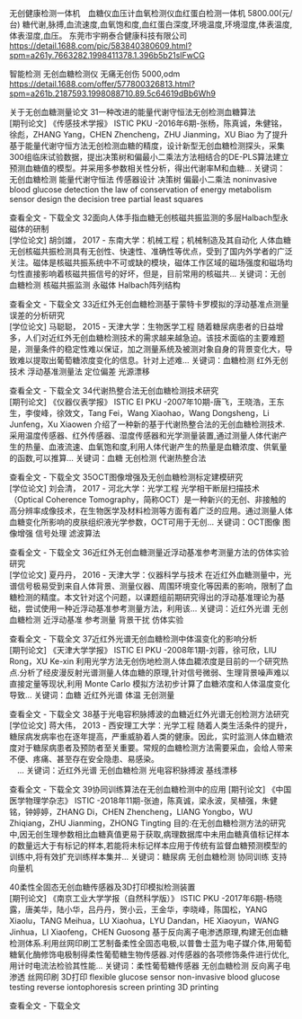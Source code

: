 无创健康检测一体机　血糖仪血压计血氧检测仪血红蛋白检测一体机 5800.00(元/台)
糖代谢,脉搏,血流速度,血氧饱和度,血红蛋白深度,环境温度,环境湿度,体表温度,体表湿度,血压。
东莞市宇朔泰合健康科技有限公司
https://detail.1688.com/pic/583840380609.html?spm=a261y.7663282.1998411378.1.396b5b21sIFwCG

智能检测 无创血糖检测仪 无痛无创伤 5000,odm
https://detail.1688.com/offer/577800326813.html?spm=a261b.2187593.1998088710.89.5c64619dBb6Wh9


关于无创血糖测量论文
31一种改进的能量代谢守恒法无创检测血糖算法  
[期刊论文] 《传感技术学报》 ISTIC PKU -2016年6期-张杨，陈真诚，朱健铭，徐彪，ZHANG Yang，CHEN Zhencheng，ZHU Jianming，XU Biao
为了提升基于能量代谢守恒方法无创检测血糖的精度，设计新型无创血糖检测探头，采集300组临床试验数据，提出决策树和偏最小二乘法方法相结合的DE-PLS算法建立预测血糖值的模型。并采用多参数相关性分析，得出代谢率M和血糖...
关键词：无创血糖检测 能量代谢守恒法 传感器设计 决策树 偏最小二乘法 noninvasive blood glucose detection the law of conservation of energy metabolism sensor design the decision tree partial least squares

查看全文  -   下载全文
32面向人体手指血糖无创核磁共振监测的多层Halbach型永磁体的研制    
[学位论文]  胡剑雄， 2017 - 东南大学：机械工程；机械制造及其自动化
人体血糖无创核磁共振检测具有无创性、快速性、准确性等优点，受到了国内外学者的广泛关注。磁体是核磁共振系统中不可或缺的模块，磁体工作区域的磁场强度和磁场均匀性直接影响着核磁共振信号的好坏，但是，目前常用的核磁共...
关键词：无创血糖检测 核磁共振监测 永磁体 Halbach阵列结构

查看全文  -   下载全文
33近红外无创血糖检测基于蒙特卡罗模拟的浮动基准点测量误差的分析研究    
[学位论文]  马聪聪， 2015 - 天津大学：生物医学工程
随着糖尿病患者的日益增多，人们对近红外无创血糖检测技术的需求越来越急迫。该技术面临的主要难题是，测量条件的稳定性难以保证，加之测量系统及被测对象自身的背景变化大，导致难以提取出葡萄糖浓度变化的信息。针对上述难...
关键词：血糖检测 红外无创技术 浮动基准测量法 定位偏差 光源漂移

查看全文  -   下载全文
34代谢热整合法无创血糖检测技术研究  
[期刊论文] 《仪器仪表学报》 ISTIC EI PKU -2007年10期-唐飞，王晓浩，王东生，李俊峰，徐效文，Tang Fei，Wang Xiaohao，Wang Dongsheng，Li Junfeng，Xu Xiaowen
介绍了一种新的基于代谢热整合法的无创血糖检测技术.采用温度传感器、红外传感器、湿度传感器和光学测量装置,通过测量人体代谢产生的热量、血液流速、血氧饱和度,利用人体代谢产生的热量是血糖浓度、供氧量的函数,可以推算...
关键词：血糖 无创检测 代谢热整合法

查看全文  -   下载全文
35OCT图像增强及无创血糖检测标定建模研究    
[学位论文]  刘会清， 2017 - 河北大学：光学工程
光学相干断层扫描技术（Optical Coherence Tomography，简称OCT）是一种新兴的无创、非接触的高分辨率成像技术，在生物医学及材料检测等方面有着广泛的应用。通过测量人体血糖变化所影响的皮肤组织液光学参数，OCT可用于无创...
关键词：OCT图像 图像增强 信号处理 滤波算法

查看全文  -   下载全文
36近红外无创血糖测量近浮动基准参考测量方法的仿体实验研究    
[学位论文]  夏丹丹， 2016 - 天津大学：仪器科学与技术
在近红外血糖测量中，光谱信号极易受到来自人体背景、测量仪器、周围环境变化等因素的影响，限制了血糖检测的精度。本文针对这个问题，以课题组前期研究得出的浮动基准理论为基础，尝试使用一种近浮动基准参考测量方法，利用该...
关键词：近红外光谱 无创血糖检测 近浮动基准 参考测量 背景干扰 仿体实验

查看全文  -   下载全文
37近红外光谱无创血糖检测中体温变化的影响分析  
[期刊论文] 《天津大学学报》 ISTIC EI PKU -2008年1期-刘蓉，徐可欣，LIU Rong，XU Ke-xin
利用光学方法无创伤地检测人体血耱浓度是目前的一个研究热点.分析了经皮漫反射光谱测量人体血糖的原理,针对信号微弱、生理背景噪声难以直接定量等现状,利用 Monte Carlo 模拟方法初步计算了血糖浓度和人体温度变化导致...
关键词：血糖 近红外光谱 体温 无创测量

查看全文  -   下载全文
38基于光电容积脉搏波的血糖近红外光谱无创检测方法研究    
[学位论文]  蒋大伟， 2013 - 西安理工大学：光学工程
随着人类生活条件的提升，糖尿病发病率也在逐年提高，严重威胁着人类的健康。因此，实时监测人体血糖浓度对于糖尿病患者及预防者至关重要。常规的血糖检测方法需要采血，会给人带来不便、疼痛、甚至存在安全隐患、易感染。<br>　...
关键词：近红外光谱 无创血糖检测 光电容积脉搏波 基线漂移

查看全文  -   下载全文
39协同训练算法在无创血糖检测中的应用
[期刊论文] 《中国医学物理学杂志》 ISTIC -2018年11期-张迪，陈真诚，梁永波，吴植强，朱健铭，钟婷婷，ZHANG Di，CHEN Zhencheng，LIANG Yongbo，WU Zhiqiang，ZHU Jianming，ZHONG Tingting
目的:在无创血糖检测方法的研究中,因无创生理参数相比血糖真值更易于获取,病理数据库中未用血糖真值标记样本的数量远大于有标记的样本,若能将未标记样本应用于传统有监督血糖预测模型的训练中,将有效扩充训练样本集并...
关键词：糖尿病 无创血糖检测 协同训练 支持向量机

 40柔性全固态无创血糖传感器及3D打印模拟检测装置  
[期刊论文] 《南京工业大学学报（自然科学版）》 ISTIC PKU -2017年6期-杨晓露，唐美华，陆小华，吕丹丹，贺小云，王金华，李晓峰，陈国松，YANG Xiaolu，TANG Meihua，LU Xiaohua，LYU Dandan，HE Xiaoyun，WANG Jinhua，LI Xiaofeng，CHEN Guosong
基于反向离子电渗透原理,构建无创血糖检测体系.利用丝网印刷工艺制备柔性全固态电极,以普鲁士蓝为电子媒介体,用葡萄糖氧化酶修饰电极制得柔性葡萄糖生物传感器.对传感器的各项修饰条件进行优化,用计时电流法检验其性能...
关键词：柔性葡萄糖传感器 无创血糖检测 反向离子电渗透 丝网印刷 3D打印 flexible glucose sensor non-invasive blood glucose testing reverse iontophoresis screen printing 3D printing

查看全文  -   下载全文
